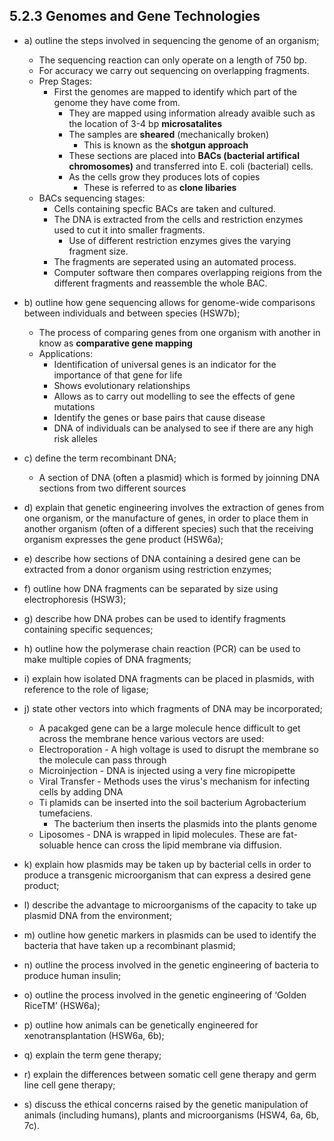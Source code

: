 5.2.3 Genomes and Gene Technologies
---

* a) outline the steps involved in sequencing the genome of an organism;
	* The sequencing reaction can only operate on a length of 750 bp.
	* For accuracy we carry out sequencing on overlapping fragments.
	* Prep Stages:
		* First the genomes are mapped to identify which part of the genome they have come from.
			* They are mapped using information already avaible such as the location of 3-4 bp __microsatalites__ 
			* The samples are __sheared__ (mechanically broken)
				* This is known as the __shotgun approach__
			* These sections are placed into __BACs (bacterial artifical chromosomes)__	and transferred into E. coli (bacterial) cells.
			* As the cells grow they produces lots of copies
				* These is referred to as __clone libaries__
	* BACs sequencing stages:
		* Cells containing specfic BACs are taken and cultured. 
		* The DNA is extracted from the cells and restriction enzymes used to cut it into smaller fragments.
			* Use of different restriction enzymes gives the varying fragment size.
		* The fragments are seperated using an automated process.
		* Computer software then compares overlapping reigions from the different fragments and reassemble the whole BAC.

* b) outline how gene sequencing allows for genome-wide comparisons between individuals and between species (HSW7b);
	* The process of comparing genes from one organism with another in know as __comparative gene mapping__
	* Applications:
		* Identification of universal genes is an indicator for the importance of that gene for life
		* Shows evolutionary relationships
		* Allows as to carry out modelling to see the effects of gene mutations
		* Identify the genes or base pairs that cause disease
		* DNA of individuals can be analysed to see if there are any high risk alleles

* c) define the term recombinant DNA;
	* A section of DNA (often a plasmid) which is formed by joinning DNA sections from two different sources 

* d) explain that genetic engineering involves the extraction of genes from one organism, or the manufacture of genes, in order to place them in another organism (often of a different species) such that the receiving organism expresses the gene product (HSW6a);

* e) describe how sections of DNA containing a desired gene can be extracted from a donor organism using restriction enzymes;

* f) outline how DNA fragments can be separated by size using electrophoresis (HSW3);

* g) describe how DNA probes can be used to identify fragments containing specific sequences;

* h) outline how the polymerase chain reaction (PCR) can be used to make multiple copies of DNA fragments;

* i) explain how isolated DNA fragments can be placed in plasmids, with reference to the role of ligase;

* j) state other vectors into which fragments of DNA may be incorporated;
	* A pacakged gene can be a large molecule hence difficult to get across the membrane hence various vectors are used:
	* Electroporation - A high voltage is used to disrupt the membrane so the molecule can pass through
	* Microinjection - DNA is injected using a very fine micropipette
	* Viral Transfer - Methods uses the virus's mechanism for infecting cells by adding DNA
	* Ti plamids can be inserted into the soil bacterium Agrobacterium tumefaciens. 
		* The bacterium then inserts the plasmids into the plants genome 
	* Liposomes - DNA is wrapped in lipid molecules. These are fat-soluable hence can cross the lipid membrane via diffusion.

* k) explain how plasmids may be taken up by bacterial cells in order to produce a transgenic microorganism that can express a desired gene product;

* l) describe the advantage to microorganisms of the capacity to take up plasmid DNA from the environment;

* m) outline how genetic markers in plasmids can be used to identify the bacteria that have taken up a recombinant plasmid;

* n) outline the process involved in the genetic engineering of bacteria to produce human insulin;

* o) outline the process involved in the genetic engineering of ‘Golden RiceTM’ (HSW6a);

* p) outline how animals can be genetically engineered for xenotransplantation (HSW6a, 6b);

* q) explain the term gene therapy;

* r) explain the differences between somatic cell gene therapy and germ line cell gene therapy;

* s) discuss the ethical concerns raised by the genetic manipulation of animals (including humans), plants and microorganisms (HSW4, 6a, 6b, 7c).
